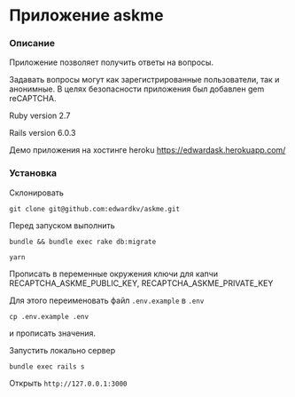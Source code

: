 # Приложение askme

### Описание
Приложение позволяет получить ответы на вопросы.

Задавать вопросы могут как зарегистрированные пользователи, так и анонимные. 
В целях безопасности приложения был добавлен gem reCAPTCHA.

Ruby version 2.7

Rails version 6.0.3

Демо приложения на хостинге heroku https://edwardask.herokuapp.com/

### Установка

Склонировать

```
git clone git@github.com:edwardkv/askme.git
```

Перед запуском выполнить

```
bundle && bundle exec rake db:migrate 

yarn
```

Прописать в переменные окружения ключи для капчи RECAPTCHA_ASKME_PUBLIC_KEY, RECAPTCHA_ASKME_PRIVATE_KEY

Для этого переименовать файл ```.env.example``` в ```.env```

```
cp .env.example .env
```

и пропиcать значения.

Запустить локально сервер 

```
bundle exec rails s
``` 

Открыть ```http://127.0.0.1:3000```
